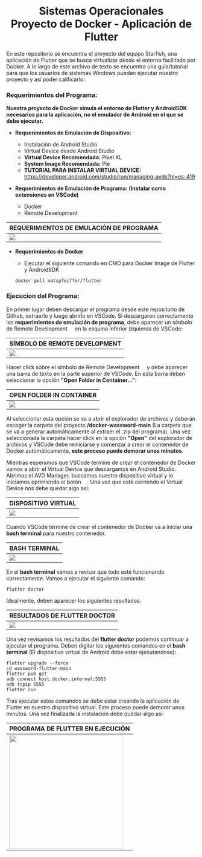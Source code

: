 <div align="center">
  <h1>Sistemas Operacionales<br>Proyecto de Docker - Aplicación de Flutter</h1>
  <p align="center">
  </p>
</div>

En este repositorio se encuentra el proyecto del equipo Starfish, una aplicación de Flutter que se busca virtualizar desde el entorno facilitado por Docker. A lo largo de este archivo de texto se encuentra una guía/tutorial para que los usuarios de sistemas Windows puedan ejecutar nuestro proyecto y así poder calificarlo:

### Requerimientos del Programa:

**Nuestra proyecto de Docker simula el entorno de Flutter y AndroidSDK necesarios para la aplicación, no el emulador de Android en el que se debe ejecutar.**

- **Requerimientos de Emulación de Dispositivo:**
  - Instalación de Android Studio
  - Virtual Device desde Android Studio
  - **Virtual Device Recomendado:** Pixel XL
  - **System Image Recomendada:** Pie
  - **TUTORIAL PARA INSTALAR VIRTUAL DEVICE:** https://developer.android.com/studio/run/managing-avds?hl=es-419


- **Requerimientos de Emulación de Programa: (Instalar como extensiones en VSCode)**
  - Docker
  - Remote Development

| REQUERIMIENTOS DE EMULACIÓN DE PROGRAMA |
|-|
|<img src="https://blog.codemagic.io/uploads/2020/04/extensions.png" >|

- **Requerimientos de Docker**
  - Ejecutar el siguiente comando en CMD para Docker Image de Flutter y AndroidSDK

  ```shell
  docker pull matspfeiffer/flutter
  ```

### Ejecucion del Programa:

En primer lugar deben descargar el programa desde este repositorio de Github, extraerlo y luego abrirlo en VSCode. Si descargaron correctamente los **requerimientos de emulación de programa**, debe aparecer un símbolo de Remote Development <img src="https://ms-vscode-remote.gallerycdn.vsassets.io/extensions/ms-vscode-remote/vscode-remote-extensionpack/0.21.0/1620755254563/Microsoft.VisualStudio.Services.Icons.Default" height="12px" width="12px"> en la esquina inferior izquierda de VSCode:  

| SÍMBOLO DE REMOTE DEVELOPMENT |
|-|
|<img src="https://blog.codemagic.io/uploads/2020/04/docker_1.png" >|

Hacer click sobre el símbolo de Remote Development <img src="https://ms-vscode-remote.gallerycdn.vsassets.io/extensions/ms-vscode-remote/vscode-remote-extensionpack/0.21.0/1620755254563/Microsoft.VisualStudio.Services.Icons.Default" height="12px" width="12px"> y debe aparecer una barra de texto en la parte superior de VSCode. En esta barra deben seleccionar la opción **"Open Folder in Container..."**:

| OPEN FOLDER IN CONTAINER |
|-|
|<img src="https://i.stack.imgur.com/OSnHe.png" >|

Al seleccionar esta opción se va a abrir el explorador de archivos y deberán escoger la carpeta del proyecto **/docker-wassword-main** (La carpeta que se va a generar automáticamente al extraer el .zip del programa). Una vez seleccionada la carpeta hacer click en la opción **"Open"** del explorador de archivos y VSCode debe reiniciarse y comenzar a crear el contenedor de Docker automáticamente, **este proceso puede demorar unos minutos**. 

Mientras esperamos que VSCode termine de crear el contenedor de Docker vamos a abrir el Virtual Device que descargamos en Android Studio. Abrimos el AVD Manager, buscamos nuestro dispositivo virtual y lo iniciamos oprimiendo el botón <img src="https://cdn.iconscout.com/icon/free/png-256/play-next-forward-replay-arrow-32426.png" height="12px" width="12px">. Una vez que esté corriendo el Virtual Device nos debe quedar algo así:

| DISPOSITIVO VIRTUAL |
|-|
|<img src="https://studyviewer.com/wp-content/uploads/2019/07/android-emulator111111.jpg" >|

Cuando VSCode termine de crear el contenedor de Docker va a iniciar una **bash terminal** para nuestro contenedor. 

| BASH TERMINAL |
|-|
|<img src="https://blog.codemagic.io/uploads/2020/04/docker_4.png" >|

En el **bash terminal** vamos a revisar que todo esté funcionando correctamente. Vamos a ejecutar el siguiente comando:

```shell 
flutter doctor 
```

Idealmente, deben aparecer los siguientes resultados:

| RESULTADOS DE FLUTTER DOCTOR |
|-|
|<img src="https://blog.codemagic.io/uploads/2020/04/docker_5.png" >|

Una vez revisamos los resultados del **flutter doctor** podemos continuar a ejecutar el programa. Deben digitar los siguientes comandos en el **bash terminal** (El dispositivo virtual de Android debe estar ejecutandose):

```shell
flutter upgrade --force
cd wassword-flutter-main
flutter pub get
adb connect host.docker.internal:5555
adb tcpip 5555
flutter run
```

Tras ejecutar estos comandos se debe estar creando la aplicación de Flutter en nuestro dispositivo virtual. Este proceso puede demorar unos minutos. Una vez finalizada la instalación debe quedar algo así:

| PROGRAMA DE FLUTTER EN EJECUCIÓN |
|-|
|<img src="https://raw.githubusercontent.com/polilluminato/wassword-flutter/main/screenshot/second.png" width="300">|